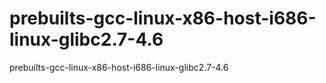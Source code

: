 prebuilts-gcc-linux-x86-host-i686-linux-glibc2.7-4.6
====================================================

prebuilts-gcc-linux-x86-host-i686-linux-glibc2.7-4.6
